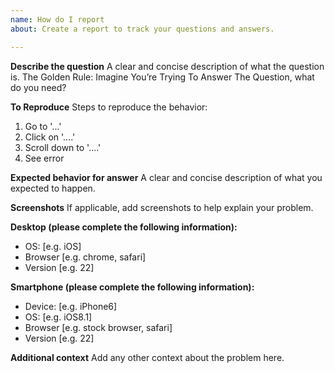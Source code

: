 ```yaml
---
name: How do I report
about: Create a report to track your questions and answers.  

---
```


**Describe the question**
A clear and concise description of what the question is. The Golden Rule: Imagine You’re Trying To Answer The Question, what do you need?

**To Reproduce**
Steps to reproduce the behavior:
1. Go to '...'
2. Click on '....'
3. Scroll down to '....'
4. See error

**Expected behavior for answer**
A clear and concise description of what you expected to happen.

**Screenshots**
If applicable, add screenshots to help explain your problem.

**Desktop (please complete the following information):**
 - OS: [e.g. iOS]
 - Browser [e.g. chrome, safari]
 - Version [e.g. 22]

**Smartphone (please complete the following information):**
 - Device: [e.g. iPhone6]
 - OS: [e.g. iOS8.1]
 - Browser [e.g. stock browser, safari]
 - Version [e.g. 22]

**Additional context**
Add any other context about the problem here.
